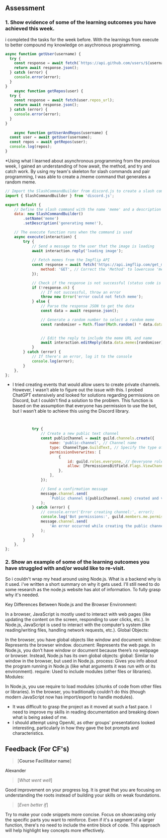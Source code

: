 


## Assessment
 ### 1. Show evidence of some of the learning outcomes you have achieved this week.
 i completed the tasks for the week before. With the learnings from execute to better compound my knowledge on asychronous programming. 
```js
async function getUser(username) {
  try {
    const response = await fetch(`https://api.github.com/users/${username}`);
    return await response.json();
  } catch (error) {
    console.error(error);
  }
}
    async function getRepos(user) {
  try {
    const response = await fetch(user.repos_url);
    return await response.json();
  } catch (error) {
    console.error(error);
  }
}
    
    async function getUserAndRepos(username) {
  const user = await getUser(username);
  const repos = await getRepos(user);
  console.log(repos);
}
```
*Using what I learned about asynchronous programming from the previous week, I gained an understanding of how await, the method, and try and catch work. By using my team's skeleton for slash commands and pair programming, I was able to create a /meme command that generates a random meme.

```js
// Import the SlashCommandBuilder from discord.js to create a slash command
import { SlashCommandBuilder } from 'discord.js';

export default {
    // Define the slash command with the name 'meme' and a description
    data: new SlashCommandBuilder()
        .setName('meme')
        .setDescription('generating meme!'),

    // The execute function runs when the command is used
    async execute(interaction) {
        try {
            // Send a message to the user that the image is loading
            await interaction.reply('loading image');
            
            // Fetch memes from the Imgflip API
            const response = await fetch('https://api.imgflip.com/get_memes', {
                method: 'GET', // Correct the 'Method' to lowercase 'method'
            });

            // Check if the response is not successful (status code is not in the range of 200-299)
            if (!response.ok) {
                // If not successful, throw an error
                throw new Error('error could not fetch meme');
            } else {
                // Parse the response JSON to get the data 
                const data = await response.json();

                // Generate a random number to select a random meme
                const randomiser = Math.floor(Math.random() * data.data.memes.length);
       

                // Edit the reply to include the meme URL and name
                await interaction.editReply(data.data.memes[randomiser].url + '\n' + data.data.memes[randomiser].name);
            }
        } catch (error) {
            // If there's an error, log it to the console
            console.log(error);
        }
    },
};
```
* I tried creating events that would allow users to create private channels. However, I wasn’t able to figure out the issue with this. I probed ChatGPT extensively and looked for solutions regarding permissions on Discord, but I couldn’t find a solution to the problem. This function is based on the assumption that everyone has permission to use the bot, but I wasn’t able to achieve this using the Discord library.
```js


			try {
				// Create a new public text channel
				const publicChannel = await guild.channels.create({
					name: 'public-channel', // Channel name
					type: ChannelType.GuildText, // Specify the type of channel
					permissionOverwrites: [
						{
							id: guild.roles.everyone, // @everyone role
							allow: [PermissionsBitField.Flags.ViewChannel], // Allow viewing permissions for everyone
						},
					],
				});

				// Send a confirmation message
				message.channel.send(
					`Public channel ${publicChannel.name} created and visible to everyone!`
				);
			} catch (error) {
				// console.error('Error creating channel:', error);
				console.log('Bot permissions:', guild.members.me.permissions.toArray());
				message.channel.send(
					'An error occurred while creating the public channel.'
				);
			}
		}
	},
};

```

 ### 2. Show an example of some of the learning outcomes you have struggled with and/or would like to re-visit.
So i couldn't wrap my head around using Node.js. What is a backend why is it used. i've written a short summary on why it gets used. I'll still 
need to do some research as the node.js website has alot of information. To fully grasp why it's needed. 

Key Differences Between Node.js and the Browser
Environment:

In a browser, JavaScript is mostly used to interact with web pages (like updating the content on the screen, responding to user clicks, etc.).
In Node.js, JavaScript is used to interact with the computer’s system (like reading/writing files, handling network requests, etc.).
Global Objects:

In the browser, you have global objects like window and document:
window: Represents the browser window.
document: Represents the web page.
In Node.js, you don’t have window or document because there’s no webpage or browser. Instead, Node.js has its own global objects:
global: Similar to window in the browser, but used in Node.js.
process: Gives you info about the program running in Node.js (like what arguments it was run with or its environment).
require: Used to include modules (other files or libraries).
Modules:

In Node.js, you use require to load modules (chunks of code from other files or libraries).
In the browser, you traditionally couldn’t do this (though modern JavaScript now has import/export to handle modules).

* It was difficult to grasp the project as it moved at such a fast pace. I need to improve my skills in reading documentation and breaking down what is being asked of me.
* I should attempt using OpenAI, as other groups' presentations looked interesting, particularly in how they gave the bot prompts and characteristics.
  

## Feedback (For CF's)
> [**Course Facilitator name**]

Alexander

> [*What went well*]

Good improvement on your progress log. It is great that you are focusing on understanding the roots instead of building your skills on weak foundations.

> [*Even better if*]

Try to make your code snippets more concise. Focus on showcasing only the specific parts you want to reinforce. Even if it's a segment of a larger function, there's no need to include the entire block of code. This approach will help highlight key concepts more effectively.

